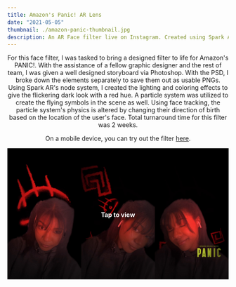 ```yaml
---
title: Amazon's Panic! AR Lens
date: "2021-05-05"
thumbnail: ./amazon-panic-thumbnail.jpg
description: An AR Face filter live on Instagram. Created using Spark AR by Facebook.
---
```


<!-- ### A wallpaper series using shapes and light by [Jean-Marc Denis](http://jmd.im/black) -->

<p style="text-align:center">
For this face filter, I was tasked to bring a designed filter to life for Amazon's PANIC!. With the assistance of a fellow graphic designer and the rest of team, I was given a well designed storyboard via Photoshop. With the PSD, I broke down the elements separately to save them out as usable PNGs.
Using Spark AR's node system, I created the lighting and coloring effects to give the flickering dark look with a red hue. A particle system was utilized to create the flying symbols in the scene as well. Using face tracking, the particle system's physics is altered by changing their direction of birth based on the location of the user's face. Total turnaround time for this filter was 2 weeks.
</p>

<p style="text-align:center">
On a mobile device, you can try out the filter <a href="https://www.instagram.com/ar/210739440711360" target="_blank">here</a>.
</p>

<div style="position:relative; text-align:center;">
    <a href="https://www.instagram.com/ar/210739440711360" target="_blank">
        <img alt="Amazon's Panic! AR Face Filter" src="./amazon-panic-screenshot.jpg"/>
    </a>
    <a href="https://www.instagram.com/ar/210739440711360" target="_blank" style="position:absolute; top:50%; left:50%; transform:translate(-50%,-50%); filter: drop-shadow(5px 5px 5px #000); font-weight:700; color:white; text-decoration:none;">Tap to view</a>
</div>
